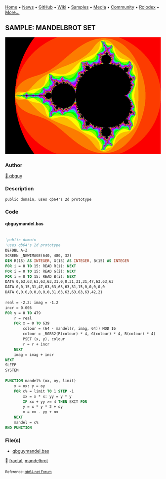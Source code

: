 [Home](https://qb64.com) • [News](../../news.md) • [GitHub](../../github.md) • [Wiki](../../wiki.md) • [Samples](../../samples.md) • [Media](../../media.md) • [Community](../../community.md) • [Rolodex](../../rolodex.md) • [More...](../../more.md)

## SAMPLE: MANDELBROT SET

![qbguymandel.png](img/qbguymandel.png)

### Author

[🐝 qbguy](../qbguy.md) 

### Description

```text
public domain, uses qb64's 2d prototype
```

### Code

#### qbguymandel.bas

```vb

'public domain
'uses qb64's 2d prototype
DEFDBL A-Z
SCREEN _NEWIMAGE(640, 480, 32)
DIM R(15) AS INTEGER, G(15) AS INTEGER, B(15) AS INTEGER
FOR i = 0 TO 15: READ R(i): NEXT
FOR i = 0 TO 15: READ G(i): NEXT
FOR i = 0 TO 15: READ B(i): NEXT
DATA 0,63,63,63,63,63,31,0,0,31,31,31,47,63,63,63
DATA 0,0,15,31,47,63,63,63,63,31,15,0,0,0,0,0
DATA 0,0,0,0,0,0,0,0,31,63,63,63,63,63,42,21

real = -2.2: imag = -1.2
incr = 0.005
FOR y = 0 TO 479
    r = real
    FOR x = 0 TO 639
        colour = (64 - mandel(r, imag, 64)) MOD 16
        colour = _RGB32(R(colour) * 4, G(colour) * 4, B(colour) * 4)
        PSET (x, y), colour
        r = r + incr
    NEXT
    imag = imag + incr
NEXT
SLEEP
SYSTEM

FUNCTION mandel% (ox, oy, limit)
    x = ox: y = oy
    FOR c% = limit TO 1 STEP -1
        xx = x * x: yy = y * y
        IF xx + yy >= 4 THEN EXIT FOR
        y = x * y * 2 + oy
        x = xx - yy + ox
    NEXT
    mandel = c%
END FUNCTION

```

### File(s)

* [qbguymandel.bas](src/qbguymandel.bas)

🔗 [fractal](../fractal.md), [mandelbrot](../mandelbrot.md)


<sub>Reference: [qb64.net Forum](https://qb64forum.alephc.xyz/index.php?topic=186.0) </sub>
